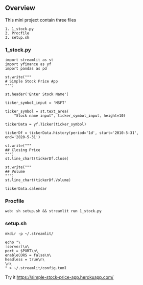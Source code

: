 ## Overview

This mini project contain three files
```
1. 1_stock.py
2. Procfile
3. setup.sh
```

### 1_stock.py
```
import streamlit as st
import yfinance as yf
import pandas as pd

st.write("""
# Simple Stock Price App
""")

st.header('Enter Stock Name')

ticker_symbol_input = 'MSFT'

ticker_symbol = st.text_area(
    "Stock name input", ticker_symbol_input, height=10)

tickerData = yf.Ticker(ticker_symbol)

tickerDf = tickerData.history(period='1d', start='2010-5-31', end='2020-5-31')

st.write("""
## Closing Price
""")
st.line_chart(tickerDf.Close)

st.write("""
## Volume
""")
st.line_chart(tickerDf.Volume)

tickerData.calendar
```

### Procfile
```
web: sh setup.sh && streamlit run 1_stock.py
```

### setup.sh
```
mkdir -p ~/.streamlit/

echo "\
[server]\n\
port = $PORT\n\
enableCORS = false\n\
headless = true\n\
\n\
" > ~/.streamlit/config.toml
```

Try it
https://simple-stock-price-app.herokuapp.com/
